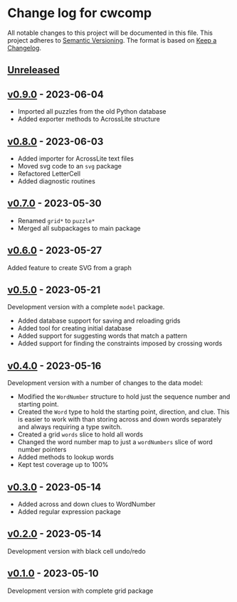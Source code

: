 # Change log for cwcomp
All notable changes to this project will be documented in this file.
This project adheres to [Semantic Versioning].
The format is based on [Keep a Changelog].
	
## [Unreleased]

## [v0.9.0] - 2023-06-04
- Imported all puzzles from the old Python database
- Added exporter methods to AcrossLite structure

## [v0.8.0] - 2023-06-03
- Added importer for AcrossLite text files
- Moved svg code to an `svg` package
- Refactored LetterCell
- Added diagnostic routines
  
## [v0.7.0] - 2023-05-30
- Renamed `grid*` to `puzzle*`
- Merged all subpackages to main package

## [v0.6.0] - 2023-05-27
Added feature to create SVG from a graph

## [v0.5.0] - 2023-05-21
Development version with a complete `model` package.
- Added database support for saving and reloading grids
- Added tool for creating initial database
- Added support for suggesting words that match a pattern
- Added support for finding the constraints imposed by crossing words

## [v0.4.0] - 2023-05-16
Development version with a number of changes to the data model:
- Modified the `WordNumber` structure to hold just the sequence number and starting point.
- Created the `Word` type to hold the starting point, direction, and clue.
This is easier to work with than storing across and down words separately
and always requiring a type switch.
- Created a grid `words` slice to hold all words
- Changed the word number map to just a `wordNumbers` slice of word number pointers
- Added methods to lookup words
- Kept test coverage up to 100%

## [v0.3.0] - 2023-05-14
- Added across and down clues to WordNumber
- Added regular expression package

## [v0.2.0] - 2023-05-14
Development version with black cell undo/redo

## [v0.1.0] - 2023-05-10
Development version with complete grid package

[Semantic Versioning]: http://semver.org
[Keep a Changelog]: http://keepachangelog.com
[Unreleased]: https://github.com/philhanna/cwcomp/compare/v0.9.0..HEAD
[v0.9.0]: https://github.com/philhanna/cwcomp/compare/v0.8.0..v0.9.0
[v0.8.0]: https://github.com/philhanna/cwcomp/compare/v0.7.0..v0.8.0
[v0.7.0]: https://github.com/philhanna/cwcomp/compare/v0.6.0..v0.7.0
[v0.6.0]: https://github.com/philhanna/cwcomp/compare/v0.5.0..v0.6.0
[v0.5.0]: https://github.com/philhanna/cwcomp/compare/v0.4.0..v0.5.0
[v0.4.0]: https://github.com/philhanna/cwcomp/compare/v0.3.0..v0.4.0
[v0.3.0]: https://github.com/philhanna/cwcomp/compare/v0.2.0..v0.3.0
[v0.2.0]: https://github.com/philhanna/cwcomp/compare/v0.1.0..v0.2.0
[v0.1.0]: https://github.com/philhanna/cwcomp/compare/4e55e9e..v0.1.0

